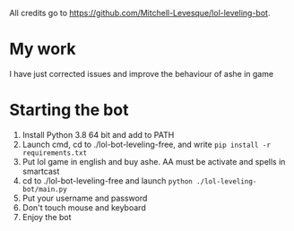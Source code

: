 All credits go to https://github.com/Mitchell-Levesque/lol-leveling-bot.

# My work
I have just corrected issues and improve the behaviour of ashe in game


# Starting the bot
 1. Install Python 3.8 64 bit and add to PATH
 2. Launch cmd, cd to ./lol-bot-leveling-free,  and write `pip install -r requirements.txt`
 3. Put lol game in english and buy ashe. AA must be activate and spells in smartcast
 4. cd to ./lol-bot-leveling-free and launch `python ./lol-leveling-bot/main.py`
 5. Put your username and password
 6. Don't touch mouse and keyboard
 7. Enjoy the bot

